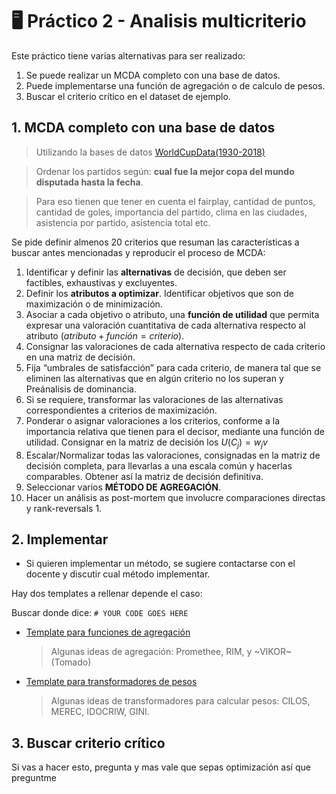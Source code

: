 # 🖥️ Práctico 2 - Analisis multicriterio

Este práctico tiene varias alternativas para ser realizado:

1. Se puede realizar un MCDA completo con una base de datos.
2. Puede implementarse una función de agregación o de calculo de pesos.
3. Buscar el criterio crítico en el dataset de ejemplo.


## 1. MCDA completo con una base de datos

> Utilizando la bases de datos [WorldCupData(1930-2018)](https://www.kaggle.com/datasets/mozattt/worldcupdata19302018)

> Ordenar los partidos según: **cual fue la mejor copa del mundo disputada hasta la fecha**.

> Para eso tienen que tener en cuenta el fairplay, cantidad de puntos, cantidad de goles, importancia del partido, clima en las ciudades, asistencia por partido, asistencia total etc.


Se pide definir almenos 20 criterios que resuman las características a buscar antes mencionadas y reproducir el proceso de MCDA:

1. Identificar y definir las **alternativas** de decisión, que deben ser factibles, exhaustivas y excluyentes. 
2. Definir los **atributos a optimizar**. Identificar objetivos que son de maximización o de minimización.
3. Asociar a cada objetivo o atributo, una **función de utilidad** que permita expresar una valoración cuantitativa de cada alternativa respecto al atributo ($atributo + función = criterio$). 
4. Consignar las valoraciones de cada alternativa respecto de cada criterio en una matriz de decisión.
5. Fija “umbrales de satisfacción” para cada criterio, de manera tal que se eliminen las alternativas que en algún criterio no los superan y Preánalisis de dominancia. 
6. Si se requiere, transformar las valoraciones de las alternativas correspondientes a criterios de maximización.
7. Ponderar o asignar valoraciones a los criterios, conforme a la importancia relativa que tienen para el decisor, mediante una función de utilidad. Consignar en la matriz de decisión los $U(C_j)= w_jv$
8. Escalar/Normalizar todas las valoraciones, consignadas en la matriz de decisión completa, para llevarlas a una escala común y hacerlas comparables. Obtener así la matriz de decisión definitiva.
9. Seleccionar varios **MÉTODO DE AGREGACIÓN**.
10. Hacer un análisis as post-mortem que involucre comparaciones directas y rank-reversals 1.



## 2. Implementar

- Si quieren implementar un método, se sugiere contactarse con el docente y discutir cual método implementar.

Hay dos templates a rellenar depende el caso:

Buscar donde dice: `# YOUR CODE GOES HERE`
 
- [Template para funciones de agregación](./templates/tpl_agg.ipynb)

  > Algunas ideas de agregación: Promethee, RIM, y  ~VIKOR~ (Tomado)

- [Template para transformadores de pesos](./templates/tpl_weight.ipynb)

    > Algunas ideas de transformadores para calcular pesos: CILOS, MEREC, IDOCRIW, GINI.
    
## 3. Buscar criterio crítico

Si vas a hacer esto, pregunta y mas vale que sepas optimización así  que preguntme


